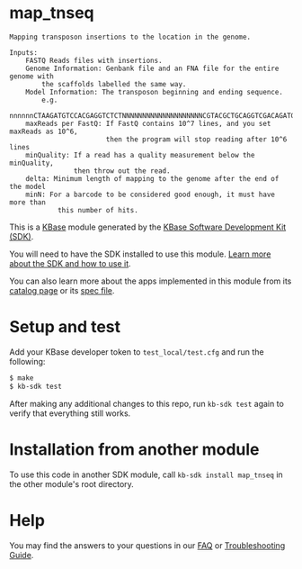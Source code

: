# map_tnseq


    Mapping transposon insertions to the location in the genome.

    Inputs:
        FASTQ Reads files with insertions.
        Genome Information: Genbank file and an FNA file for the entire genome with
            the scaffolds labelled the same way.
        Model Information: The transposon beginning and ending sequence.
            e.g.
                nnnnnnCTAAGATGTCCACGAGGTCTCTNNNNNNNNNNNNNNNNNNNNCGTACGCTGCAGGTCGACAGATGTGTATAAGAGACAG
        maxReads per FastQ: If FastQ contains 10^7 lines, and you set maxReads as 10^6,
                            then the program will stop reading after 10^6 lines
        minQuality: If a read has a quality measurement below the minQuality, 
                    then throw out the read.
        delta: Minimum length of mapping to the genome after the end of the model
        minN: For a barcode to be considered good enough, it must have more than
                this number of hits.


This is a [KBase](https://kbase.us) module generated by the [KBase Software Development Kit (SDK)](https://github.com/kbase/kb_sdk).

You will need to have the SDK installed to use this module. [Learn more about the SDK and how to use it](https://kbase.github.io/kb_sdk_docs/).

You can also learn more about the apps implemented in this module from its [catalog page](https://narrative.kbase.us/#catalog/modules/map_tnseq) or its [spec file]($module_name.spec).

# Setup and test

Add your KBase developer token to `test_local/test.cfg` and run the following:

```bash
$ make
$ kb-sdk test
```

After making any additional changes to this repo, run `kb-sdk test` again to verify that everything still works.

# Installation from another module

To use this code in another SDK module, call `kb-sdk install map_tnseq` in the other module's root directory.

# Help

You may find the answers to your questions in our [FAQ](https://kbase.github.io/kb_sdk_docs/references/questions_and_answers.html) or [Troubleshooting Guide](https://kbase.github.io/kb_sdk_docs/references/troubleshooting.html).
